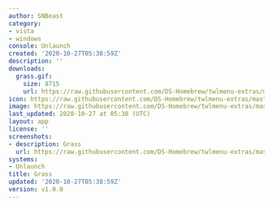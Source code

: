 ```yaml
---
author: SNBeast
category:
- vista
- windows
console: Unlaunch
created: '2020-10-27T05:38:59Z'
description: ''
downloads:
  grass.gif:
    size: 8715
    url: https://raw.githubusercontent.com/DS-Homebrew/twlmenu-extras/master/_nds/TWiLightMenu/unlaunch/backgrounds/grass.gif
icon: https://raw.githubusercontent.com/DS-Homebrew/twlmenu-extras/master/_nds/TWiLightMenu/unlaunch/backgrounds/grass.gif
image: https://raw.githubusercontent.com/DS-Homebrew/twlmenu-extras/master/_nds/TWiLightMenu/unlaunch/backgrounds/grass.gif
last_updated: 2020-10-27 at 05:38 (UTC)
layout: app
license: ''
screenshots:
- description: Grass
  url: https://raw.githubusercontent.com/DS-Homebrew/twlmenu-extras/master/_nds/TWiLightMenu/unlaunch/backgrounds/grass.gif
systems:
- Unlaunch
title: Grass
updated: '2020-10-27T05:38:59Z'
version: v1.0.0
---
```

